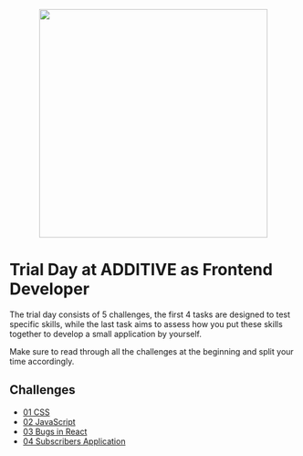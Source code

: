 <p align="center"><a href="https://additive.eu" target="_blank"><img src="https://raw.githubusercontent.com/additive-apps/trial-day/master/logo.png?token=ABMQC7TIZTTYTGSRNKESSNTATT3R2" width="400"></a></p>

# Trial Day at ADDITIVE as Frontend Developer

The trial day consists of 5 challenges, the first 4 tasks are designed to test specific skills, while the
last task aims to assess how you put these skills together to develop a small application by yourself.

Make sure to read through all the challenges at the beginning and split your time accordingly.

## Challenges

- [01 CSS](doc/css.md)
- [02 JavaScript](doc/js.md)
- [03 Bugs in React](doc/react.md)
- [04 Subscribers Application](doc/ember.md)
